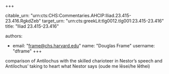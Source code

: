 +++


citable_urn: "urn:cts:CHS:Commentaries.AHCIP:Iliad.23.415-23.416.RgkdZeb"
target_urn: "urn:cts:greekLit:tlg0012.tlg001:23.415-23.416"
title: "Iliad 23.415-23.416"

authors:
- email: "frame@chs.harvard.edu"
  name: "Douglas Frame"
  username: "dframe"
+++

<p>comparison of Antilochus with the skilled charioteer in Nestor’s speech and Antilochus’ taking to heart what Nestor says (oude me lēsei/he lēthei)</p>